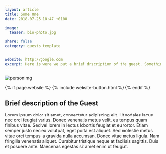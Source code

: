 ```yaml
---
layout: article
title: Some One
date: 2018-07-25 18:47 +0100

image:
  teaser: bio-photo.jpg
  
share: false
category: guests_template


website: http://google.com
excerpt: Here is were we put a brief drscription of the guest. Something related to their role in the event?
---
```


![personImg](/images/bio-photo.jpg)

{% if page.website %}
{% include website-button.html %}
{% endif %}


## Brief description of the Guest
Lorem ipsum dolor sit amet, consectetur adipiscing elit. Ut sodales lacus nec orci feugiat varius. Donec venenatis metus velit, eu tempus quam finibus vitae. Sed vel lorem in lectus lobortis feugiat et eu tortor. Etiam semper justo nec ex volutpat, eget porta est aliquet. Sed molestie metus vitae orci tempus, a gravida nulla accumsan. Donec vitae metus ligula. Nam fringilla venenatis aliquet. Curabitur tristique neque at facilisis sagittis. Duis et posuere ante. Maecenas egestas sit amet enim ut feugiat.



